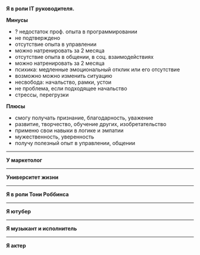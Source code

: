**Я в роли IT руководителя.**

**Минусы**
- ? недостаток проф. опыта в программировании
 - не подтверждено
- отсутствие опыта в управлении
 - можно натренировать за 2 месяца
- отсутствие опыта в общении, в соц. взаимодействиях
 - можно натренировать за 2 месяца
- психика: медленные эмоциональный отклик или его отсутствие
 - возможно можно изменить ситуацию
- несвобода: начальство, рамки, устои
 - не проблема, если подходящее начальство
- стрессы, перегрузки

**Плюсы**
- смогу получать признание, благодарность, уважение
- развитие, творчество, обучение других, изобретательство
- применю свои навыки в логике и эмпатии
- мужественность, уверенность
- получу полезный опыт в управлении, общении

---

**У маркетолог**

---

**Университет жизни**

---

**Я в роли Тони Роббинса**

---

**Я ютубер**

---

**Я музыкант и исполнитель**

---

**Я актер**
